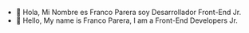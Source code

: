 - 👋 Hola, Mi Nombre es Franco Parera soy Desarrollador Front-End Jr.
- 👋 Hello, My name is Franco Parera, I am a Front-End Developers Jr.

<!---
francoluca35/francoluca35 is a ✨ special ✨ repository because its `README.md` (this file) appears on your GitHub profile.
You can click the Preview link to take a look at your changes.
--->
